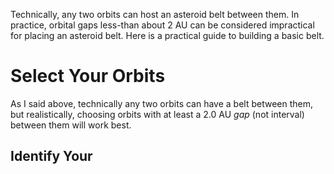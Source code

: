Technically, any two orbits can host an asteroid belt between them.  In practice, orbital gaps less-than about 2 AU can be considered impractical for placing an asteroid belt.  Here is a practical guide to building a basic belt.

# Select Your Orbits
As I said above, technically any two orbits can have a belt between them, but realistically, choosing orbits with at least a 2.0 AU _gap_ (not interval) between them will work best.

## Identify Your


